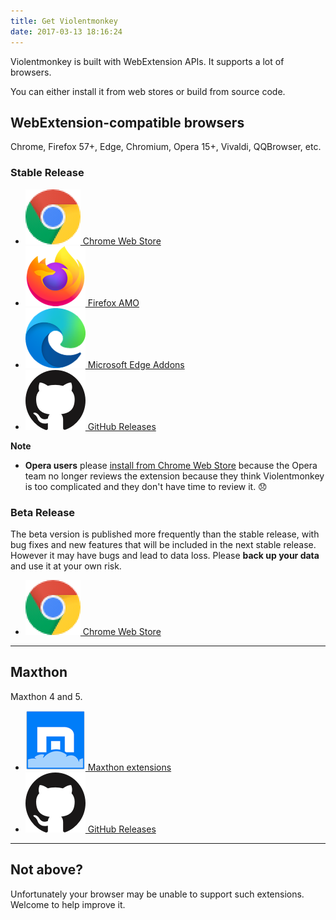 ```yaml
---
title: Get Violentmonkey
date: 2017-03-13 18:16:24
---
```


Violentmonkey is built with WebExtension APIs. It supports a lot of browsers.

You can either install it from web stores or build from source code.

## WebExtension-compatible browsers

Chrome, Firefox 57+, Edge, Chromium, Opera 15+, Vivaldi, QQBrowser, etc.

### Stable Release

<div class="button-list">

- [![Chrome](../../assets/browsers/chrome.png) Chrome Web Store](https://chrome.google.com/webstore/detail/violent-monkey/jinjaccalgkegednnccohejagnlnfdag)
- [![Firefox](../../assets/browsers/firefox.png) Firefox AMO](https://addons.mozilla.org/firefox/addon/violentmonkey/)
- [![Edge](../../assets/browsers/edge.png) Microsoft Edge Addons](https://microsoftedge.microsoft.com/addons/detail/eeagobfjdenkkddmbclomhiblgggliao)
- [![GitHub](../../assets/github.png) GitHub Releases](https://github.com/violentmonkey/violentmonkey/releases)

</div>

**Note**

- **Opera users** please [install from Chrome Web Store](https://addons.opera.com/en/extensions/details/download-chrome-extension-9/) because the Opera team no longer reviews the extension because they think Violentmonkey is too complicated and they don't have time to review it. 😞

### Beta Release

The beta version is published more frequently than the stable release, with bug fixes and new features that will be included in the next stable release.
However it may have bugs and lead to data loss. Please **back up your data** and use it at your own risk.

<div class="button-list">

- [![Chrome](../../assets/browsers/chrome.png) Chrome Web Store](https://chrome.google.com/webstore/detail/violentmonkey-beta/opokoaglpekkimldnlggpoagmjegichg)

</div>

---

## Maxthon

Maxthon 4 and 5.

<div class="button-list">

- [![Maxthon](../../assets/browsers/maxthon.png) Maxthon extensions](http://extension.maxthon.com/detail/index.php?view_id=1680)
- [![GitHub](../../assets/github.png) GitHub Releases](https://github.com/violentmonkey/violentmonkey-mx/releases)

---

## Not above?

Unfortunately your browser may be unable to support such extensions.
Welcome to help improve it.
